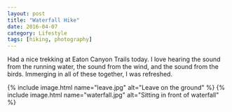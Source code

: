 ```yaml
---
layout: post
title: "Waterfall Hike"
date: 2016-04-07
category: Lifestyle
tags: [hiking, photography]
---
```


Had a nice trekking at Eaton Canyon Trails today. I love hearing the sound from the running water, the sound from the wind, and the sound from the birds. Immerging in all of these together, I was refreshed.
<!--more-->

{% include image.html name="leave.jpg" alt="Leave on the ground" %}
{% include image.html name="waterfall.jpg" alt="Sitting in front of waterfall" %}
